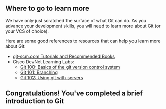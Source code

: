 Where to go to learn more
-------------------------

We have only just scratched the surface of what Git can do. As you
advance your development skills, you will need to learn more about Git
(or your VCS of choice).

Here are some good references to resources that can help you learn more
about Git:

-   [git-scm.com Tutorials and Recommended Books]
-   Cisco DevNet Learning Labs:
    -   [Git 100: Basics of the git version control system]
    -   [Git 101: Branching]
    -   [Git 102: Using git with servers]

  

Congratulations! You've completed a brief introduction to Git
-------------------------------------------------------------

<a href="/lab/git-basic-workflows/step/4" class="btn btn-success btn-sm btn-next ng-scope"><em></em></a>

<span class="btn btn-success btn-sm btn-done ng-scope"></span>

  [git-scm.com Tutorials and Recommended Books]: https://git-scm.com/doc/ext
  [Git 100: Basics of the git version control system]: https://learninglabs.cisco.com/lab/git-intro/step/1
  [Git 101: Branching]: https://learninglabs.cisco.com/lab/git-branching/step/1
  [Git 102: Using git with servers]: https://learninglabs.cisco.com/lab/git-servers/step/1